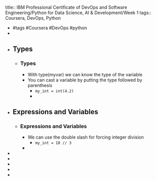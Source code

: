 title:: IBM Professional Certificate of DevOps and Software Engineering/Python for Data Science, AI & Development/Week 1
tags:: Coursera, DevOps, Python

- #tags #Coursera #DevOps #python
-
- ## Types
	- ### Types
		- With type(myvar) we can know the type of the variable
		- You can cast a variable by putting the type followed by parenthesis
			- `my_int = int(4.2)`
			-
- ## Expressions and Variables
	- ### Expressions and Variables
		- We can use the double slash for forcing integer division
			- `my_int = 10 // 3`
		-
-
-
-
-
-